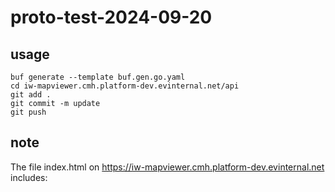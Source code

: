 # proto-test-2024-09-20

## usage

```
buf generate --template buf.gen.go.yaml
cd iw-mapviewer.cmh.platform-dev.evinternal.net/api
git add .
git commit -m update
git push
```

## note

The file index.html on https://iw-mapviewer.cmh.platform-dev.evinternal.net includes:

<meta name="go-import" content="iw-mapviewer.cmh.platform-dev.evinternal.net git https://github.com/james-davidson-ev/test-2024-09-20">
